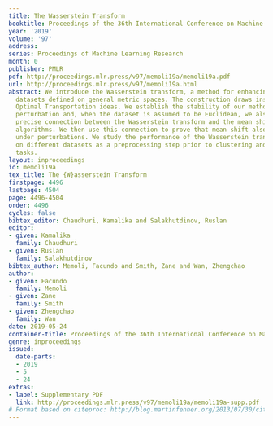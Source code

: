```yaml
---
title: The Wasserstein Transform
booktitle: Proceedings of the 36th International Conference on Machine Learning
year: '2019'
volume: '97'
address: 
series: Proceedings of Machine Learning Research
month: 0
publisher: PMLR
pdf: http://proceedings.mlr.press/v97/memoli19a/memoli19a.pdf
url: http://proceedings.mlr.press/v97/memoli19a.html
abstract: We introduce the Wasserstein transform, a method for enhancing and denoising
  datasets defined on general metric spaces. The construction draws inspiration from
  Optimal Transportation ideas. We establish the stability of our method under data
  perturbation and, when the dataset is assumed to be Euclidean, we also exhibit a
  precise connection between the Wasserstein transform and the mean shift family of
  algorithms. We then use this connection to prove that mean shift also inherits stability
  under perturbations. We study the performance of the Wasserstein transform method
  on different datasets as a preprocessing step prior to clustering and classification
  tasks.
layout: inproceedings
id: memoli19a
tex_title: The {W}asserstein Transform
firstpage: 4496
lastpage: 4504
page: 4496-4504
order: 4496
cycles: false
bibtex_editor: Chaudhuri, Kamalika and Salakhutdinov, Ruslan
editor:
- given: Kamalika
  family: Chaudhuri
- given: Ruslan
  family: Salakhutdinov
bibtex_author: Memoli, Facundo and Smith, Zane and Wan, Zhengchao
author:
- given: Facundo
  family: Memoli
- given: Zane
  family: Smith
- given: Zhengchao
  family: Wan
date: 2019-05-24
container-title: Proceedings of the 36th International Conference on Machine Learning
genre: inproceedings
issued:
  date-parts:
  - 2019
  - 5
  - 24
extras:
- label: Supplementary PDF
  link: http://proceedings.mlr.press/v97/memoli19a/memoli19a-supp.pdf
# Format based on citeproc: http://blog.martinfenner.org/2013/07/30/citeproc-yaml-for-bibliographies/
---
```

